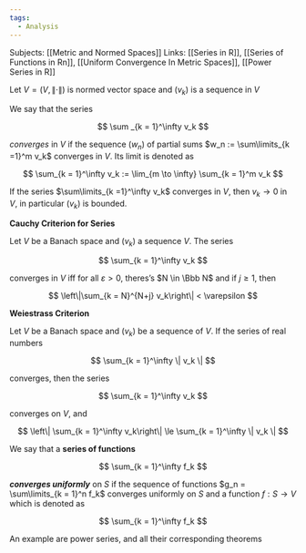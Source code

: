 ```yaml
---
tags:
  - Analysis
---
```

Subjects: [[Metric and Normed Spaces]]
Links: [[Series in R]], [[Series of Functions in Rn]], [[Uniform Convergence In Metric Spaces]], [[Power Series in R]]

Let $V =(V, \|\cdot \|)$ is normed vector space and $(v_k)$ is a sequence in $V$

We say that the series

$$ \sum _{k = 1}^\infty v_k $$

_converges_ in $V$ if the sequence $(w_n)$ of partial sums $w_n := \sum\limits_{k =1}^m v_k$ converges in $V$. Its limit is denoted as

$$ \sum_{k = 1}^\infty v_k := \lim_{m \to \infty} \sum_{k = 1}^m v_k $$

If the series $\sum\limits_{k =1}^\infty v_k$ converges in $V$, then $v_k \to 0$ in $V$, in particular $(v_k)$ is bounded.

********************************************Cauchy Criterion for Series********************************************

Let $V$ be a Banach space and $(v_k)$ a sequence $V$. The series

$$ \sum_{k = 1}^\infty v_k $$

converges in $V$ iff for all $\varepsilon>0$, theres’s $N \in \Bbb N$ and if $j \ge 1$, then

$$ \left\|\sum_{k = N}^{N+j} v_k\right\| < \varepsilon $$

****************************************Weiestrass Criterion****************************************

Let $V$ be a Banach space and $(v_k)$ be a sequence of $V$. If the series of real numbers

$$ \sum_{k = 1}^\infty \| v_k \| $$

converges, then the series

$$ \sum_{k = 1}^\infty v_k $$

converges on $V$, and

$$ \left\| \sum_{k = 1}^\infty v_k\right\| \le \sum_{k = 1}^\infty \| v_k \| $$

We say that a **********series of functions**********

$$ \sum_{k = 1}^\infty f_k $$

_******************converges uniformly******************_ on $S$ if the sequence of functions $g_n = \sum\limits_{k = 1}^n f_k$ converges uniformly on $S$ and a function $f:S \to V$ which is denoted as

$$ \sum_{k = 1}^\infty f_k $$

An example are power series, and all their corresponding theorems